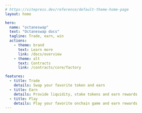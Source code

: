 ```yaml
---
# https://vitepress.dev/reference/default-theme-home-page
layout: home

hero:
  name: "octaneswap"
  text: "Octaneswap docs"
  tagline: Trade, earn, win
  actions:
    - theme: brand
      text: Learn more
      link: /docs/overview
    - theme: alt
      text: Contracts
      link: /contracts/core/factory

features:
  - title: Trade
    details: Swap your favorite token and earn
  - title: Earn
    details: Provide liquidity, stake tokens and earn rewards
  - title: Play
    details: Play your favorite onchain game and earn rewards
---
```


<!-- <script>
  // window.location.href = '/docs/overview'
</script> -->
